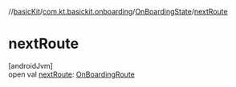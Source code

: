 //[basicKit](../../../index.md)/[com.kt.basickit.onboarding](../index.md)/[OnBoardingState](index.md)/[nextRoute](next-route.md)

# nextRoute

[androidJvm]\
open val [nextRoute](next-route.md): [OnBoardingRoute](../-on-boarding-route/index.md)
